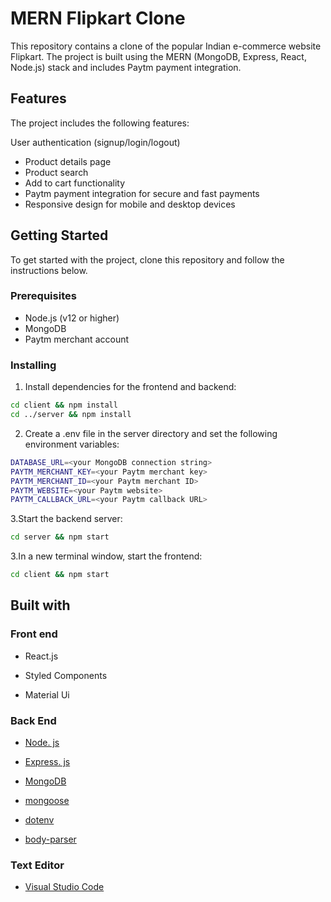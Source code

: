 # MERN Flipkart Clone

This repository contains a clone of the popular Indian e-commerce website Flipkart. The project is built using the MERN (MongoDB, Express, React, Node.js) stack and includes Paytm payment integration.

## Features

The project includes the following features:

User authentication (signup/login/logout)

* Product details page
* Product search
* Add to cart functionality
* Paytm payment integration for secure and fast payments
* Responsive design for mobile and desktop devices

## Getting Started
To get started with the project, clone this repository and follow the instructions below.

### Prerequisites
* Node.js (v12 or higher)
* MongoDB
* Paytm merchant account

### Installing

1. Install dependencies for the frontend and backend:
```bash
cd client && npm install
cd ../server && npm install
```
2. Create a .env file in the server directory and set the following environment variables:

```bash
DATABASE_URL=<your MongoDB connection string>
PAYTM_MERCHANT_KEY=<your Paytm merchant key>
PAYTM_MERCHANT_ID=<your Paytm merchant ID>
PAYTM_WEBSITE=<your Paytm website>
PAYTM_CALLBACK_URL=<your Paytm callback URL>
```

3.Start the backend server:

```bash
cd server && npm start
```

3.In a new terminal window, start the frontend:
```bash
cd client && npm start
```
## Built with 

### Front end

* React.js

* Styled Components

* Material Ui

### Back End

* [Node. js](https://nodejs.org)

* [Express. js](https://expressjs.com)

* [MongoDB](https://www.mongodb.com/)

* [mongoose](http://mongoosejs.com/)

* [dotenv](https://www.npmjs.com/package/dotenv)

* [body-parser](https://www.npmjs.com/package/body-parser)

### Text Editor

* [Visual Studio Code](https://code.visualstudio.com/)
